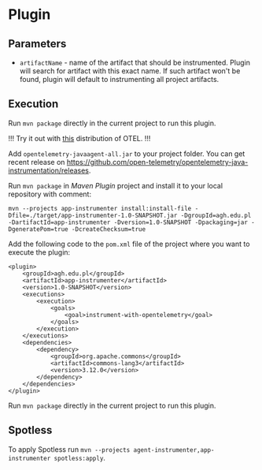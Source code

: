 # Plugin

## Parameters

- `artifactName` - name of the artifact that should be instrumented. Plugin will search for artifact with this exact
  name. If such artifact won't be found, plugin will default to instrumenting all project artifacts.

## Execution

Run `mvn package` directly in the current project to run this plugin.

!!! Try it out
with [this](https://github.com/open-telemetry/opentelemetry-java-instrumentation/releases/download/v1.1.0/opentelemetry-javaagent-all.jar)
distribution of OTEL. !!!

Add `opentelemetry-javaagent-all.jar` to your project folder. You can get recent release
on https://github.com/open-telemetry/opentelemetry-java-instrumentation/releases.

Run `mvn package` in *Maven Plugin* project and install it to your local repository with comment:

```
mvn --projects app-instrumenter install:install-file -Dfile=./target/app-instrumenter-1.0-SNAPSHOT.jar -DgroupId=agh.edu.pl -DartifactId=app-instrumenter -Dversion=1.0-SNAPSHOT -Dpackaging=jar -DgeneratePom=true -DcreateChecksum=true
```

Add the following code to the `pom.xml` file of the project where you want to execute the plugin:

```
<plugin>
    <groupId>agh.edu.pl</groupId>
    <artifactId>app-instrumenter</artifactId>
    <version>1.0-SNAPSHOT</version>
    <executions>
        <execution>
            <goals>
                <goal>instrument-with-opentelemetry</goal>
            </goals>
        </execution>
    </executions>
    <dependencies>
        <dependency>
            <groupId>org.apache.commons</groupId>
            <artifactId>commons-lang3</artifactId>
            <version>3.12.0</version>
        </dependency>
    </dependencies>
</plugin>
```

Run `mvn package` directly in the current project to run this plugin.

## Spotless

To apply Spotless run `mvn --projects agent-instrumenter,app-instrumenter spotless:apply`.
